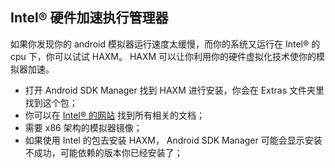 ## Intel® 硬件加速执行管理器

如果你发现你的 android 模拟器运行速度太缓慢，而你的系统又运行在 Intel® 的 cpu 下，你可以试试 HAXM。 HAXM 可以让你利用你的硬件虚拟化技术使你的模拟器加速。

* 打开 Android SDK Manager 找到 HAXM 进行安装，你会在 Extras 文件夹里找到这个包；
* 你可以在 [Intel® 的网站][1] 找到所有相关的文档；
* 需要 x86 架构的模拟器镜像；
* 如果使用 Intel 的包去安装 HAXM， Android SDK Manager 可能会显示安装不成功，可能依赖的版本你已经安装了；

[1]: http://software.intel.com/en-us/articles/intel-hardware-accelerated-execution-manager/
